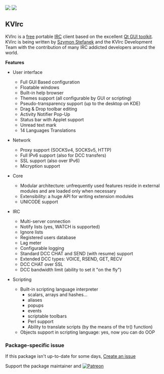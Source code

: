 [![](https://img.shields.io/chocolatey/v/kvirc-dev?color=green&label=kvirc-dev)](https://chocolatey.org/packages/kvirc-dev) [![](https://img.shields.io/chocolatey/dt/kvirc-dev)](https://chocolatey.org/packages/kvirc-dev)

## KVIrc

KVIrc is a [free](http://www.gnu.org) portable [IRC](https://www.wikiwand.com/en/Internet_Relay_Chat) client based on the excellent [Qt GUI toolkit](https://www.qt.io/). KVirc is being written by [Szymon Stefanek](http://www.pragmaware.net) and the KVIrc Development Team with the contribution of many IRC addicted developers around the world.

**Features**

- User interface
    - Full GUI Based configuration
    - Floatable windows
    - Built-in help browser
    - Themes support (all configurable by GUI or scripting)
    - Pseudo-transparency support (up to the desktop on KDE)
    - Drag & Drop toolbar editing
    - Activity Notifier Pop-Up
    - Status bar with Applet support
    - Unread text mark
    - 14 Languages Translations

- Network
    - Proxy support (SOCKSv4, SOCKSv5, HTTP)
    - Full IPv6 support (also for DCC transfers)
    - SSL support (also over IPv6)
    - Micryption support

- Core
    - Modular architecture: unfrequently used features reside in external modules and are loaded only when necessary
    - Extensibility: a huge API for writing extension modules
    - UNICODE support

- IRC
    - Multi-server connection
    - Notify lists (yes, WATCH is supported)
    - Ignore lists
    - Registered users database
    - Lag meter
    - Configurable logging
    - Standard DCC CHAT and SEND (with resume) support
    - Extended DCC types: VOICE, RSEND, GET, RECV
    - DCC CHAT over SSL
    - DCC bandwidth limit (ability to set it "on the fly")

- Scripting
    - Built-in scripting language interpreter
        - scalars, arrays and hashes...
        - aliases
        - popups
        - events
        - scriptable toolbars
        - Perl support
        - Ability to translate scripts (by the means of the tr() function)
    - Objects support in scripting language: yes, now you can do OOP

### Package-specific issue
If this package isn't up-to-date for some days, [Create an issue](https://github.com/tunisiano187/Chocolatey-packages/issues/new/choose)

Support the package maintainer and [![Patreon](https://cdn.jsdelivr.net/gh/tunisiano187/Chocolatey-packages@d15c4e19c709e7148588d4523ffc6dd3cd3c7e5e/icons/patreon.png)](https://www.patreon.com/tunisiano)
